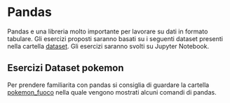 # Pandas

Pandas e una libreria molto importante per lavorare su dati in formato tabulare. Gli esercizi proposti saranno basati su i seguenti dataset presenti nella cartella [dataset](./dataset).
Gli esercizi saranno svolti su Jupyter Notebook. 

## Esercizi Dataset pokemon 

Per prendere familiarita con pandas si consiglia di guardare la cartella [pokemon_fuoco](./pokemon_fuoco/) nella quale vengono mostrati alcuni comandi di pandas. 